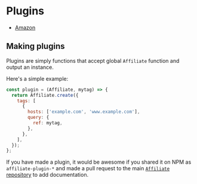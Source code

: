 # Plugins

- [Amazon](https://affiliate.js.org/plugins/amazon)

## Making plugins

Plugins are simply functions that accept global `Affiliate` function and output an instance.

Here's a simple example:

```js
const plugin = (Affiliate, mytag) => {
  return Affiliate.create({
    tags: [
      {
        hosts: ['example.com', 'www.example.com'],
        query: {
          ref: mytag,
        },
      },
    ],
  });
};
```

If you have made a plugin, it would be awesome if you shared it on NPM as `affiliate-plugin-*` and made a pull request to the main [`Affiliate` repository](https://github.com/russellsteadman/affiliate/pulls) to add documentation.
